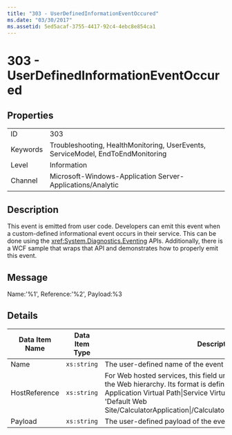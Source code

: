 ```yaml
---
title: "303 - UserDefinedInformationEventOccured"
ms.date: "03/30/2017"
ms.assetid: 5ed5acaf-3755-4417-92c4-4ebc8e854ca1
---
```

# 303 - UserDefinedInformationEventOccured

## Properties  
  
|||  
|-|-|  
|ID|303|  
|Keywords|Troubleshooting, HealthMonitoring, UserEvents, ServiceModel, EndToEndMonitoring|  
|Level|Information|  
|Channel|Microsoft-Windows-Application Server-Applications/Analytic|  
  
## Description  

 This event is emitted from user code. Developers can emit this event when a custom-defined informational event occurs in their service. This can be done using the <xref:System.Diagnostics.Eventing> APIs. Additionally, there is a WCF sample that wraps that API and demonstrates how to properly emit this event.  
  
## Message  

 Name:'%1', Reference:'%2', Payload:%3  
  
## Details  
  
|Data Item Name|Data Item Type|Description|  
|--------------------|--------------------|-----------------|  
|Name|`xs:string`|The user-defined name of the event|  
|HostReference|`xs:string`|For Web hosted services, this field uniquely identifies the service in the Web hierarchy. Its format is defined as 'Web Site Name Application Virtual Path&#124;Service Virtual Path&#124;ServiceName'. Example: 'Default Web Site/CalculatorApplication&#124;/CalculatorService.svc&#124;CalculatorService'.|  
|Payload|`xs:string`|The user-defined payload of the event.|

